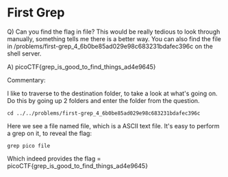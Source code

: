 # First Grep
Q) Can you find the flag in file? This would be really tedious to look through manually, something tells me there is a better way. You can also find the file in /problems/first-grep_4_6b0be85ad029e98c683231bdafec396c on the shell server.

A) picoCTF{grep_is_good_to_find_things_ad4e9645}

Commentary:

I like to traverse to the destination folder, to take a look at what's going on.
Do this by going up 2 folders and enter the folder from the question.
```
cd ../../problems/first-grep_4_6b0be85ad029e98c683231bdafec396c
```
Here we see a file named file, which is a ASCII text file. It's easy to perform a grep on it, to reveal the flag:
```
grep pico file
```
Which indeed provides the flag = picoCTF{grep_is_good_to_find_things_ad4e9645}